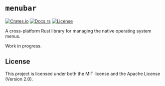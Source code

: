 # `menubar`

[![Crates.io](https://badgen.net/crates/v/menubar)](https://crates.io/crates/menubar)
[![Docs.rs](https://docs.rs/menubar/badge.svg)](https://docs.rs/menubar)
[![License](https://badgen.net/badge/license/MIT%2FApache-2.0/blue)](#license)

A cross-platform Rust library for managing the native operating system menus.

Work in progress.


## License

This project is licensed under both the MIT license and the Apache License (Version 2.0).

